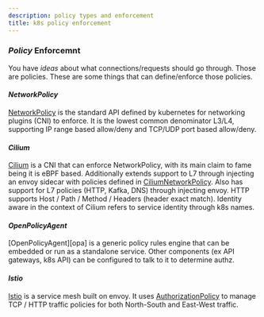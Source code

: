 ```yaml
---
description: policy types and enforcement
title: k8s policy enforcement
---
```


### _Policy_ Enforcemnt

You have _ideas_ about what connections/requests should go through.
Those are policies.
These are some things that can define/enforce those policies.

#### _NetworkPolicy_

[NetworkPolicy][networkpolicy] is the standard API defined by kubernetes
for networking plugins (CNI) to enforce.
It is the lowest common denominator L3/L4,
supporting IP range based allow/deny
and TCP/UDP port based allow/deny.

#### _Cilium_

[Cilium][cilium] is a CNI that can enforce NetworkPolicy,
with its main claim to fame being it is eBPF based.
Additionally extends support to L7 through injecting an envoy sidecar
with policies defined in [CiliumNetworkPolicy][ciliumnetworkpolicy].
Also has support for L7 policies (HTTP, Kafka, DNS) through injecting envoy.
HTTP supports Host / Path / Method / Headers (header exact match).
Identity aware in the context of Cilium refers to service identity
through k8s names.

#### _OpenPolicyAgent_

[OpenPolicyAgent][opa] is a generic policy rules engine
that can be embedded or run as a standalone service.
Other components (ex API gateways, k8s API) can be configured to talk to it
to determine authz.

#### _Istio_

[Istio][istio] is a service mesh built on envoy.
It uses [AuthorizationPolicy][istioauthorization] to manage TCP / HTTP traffic policies
for both North-South and East-West traffic.

[networkpolicy]: https://kubernetes.io/docs/concepts/services-networking/network-policies/
[cilium]: https://cilium.io/
[ciliumnetworkpolicy]: https://docs.cilium.io/en/v1.8/policy/
[istio]: https://istio.io/
[istioauthorization]: https://istio.io/latest/docs/tasks/security/authorization/
